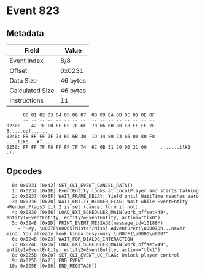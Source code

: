 # Event 823

## Metadata

| Field           | Value    |
|-----------------|----------|
| Event Index     | 8/8      |
| Offset          | 0x0231   |
| Data Size       | 46 bytes |
| Calculated Size | 46 bytes |
| Instructions    | 11       |

```
      00 01 02 03 04 05 06 07  08 09 0A 0B 0C 0D 0E 0F
      -- -- -- -- -- -- -- --  -- -- -- -- -- -- -- --
0230:    42 1E F0 FF FF 7F 6F  70 66 00 80 F8 FF FF 7F   B.....opf......
0240: F8 FF FF 7F 74 6C 6B 30  1D 14 80 23 66 00 80 F8  ....tlk0...#f...
0250: FF FF 7F F8 FF FF 7F 74  6C 6B 31 20 00 21 00     .......tlk1 .!. 
```

## Opcodes

```
  0: 0x0231 [0x42] SET_CLI_EVENT_CANCEL_DATA()
  1: 0x0232 [0x1E] EventEntity looks at LocalPlayer and starts talking
  2: 0x0237 [0x6F] WAIT_FRAME_DELAY: Yield until WaitTime reaches zero
  3: 0x0238 [0x70] WAIT_ENTITY_RENDER_FLAG: Wait while EventEntity->Render.Flags3 bit 2 is set (cancel turn if not)
  4: 0x0239 [0x66] LOAD_EXT_SCHEDULER_MAIN(work_offset=49*, entity1=EventEntity, entity2=EventEntity, action="tlk0")
  5: 0x0248 [0x1D] PRINT_EVENT_MESSAGE(message_id=10188*)
    → "Hey, \u007F\u0005[Mister/Miss] Adventurer!\u0007Oh...never mind. You already look kinda busy-wusy.\u007F1\u0000\u0007"
  6: 0x024B [0x23] WAIT_FOR_DIALOG_INTERACTION
  7: 0x024C [0x66] LOAD_EXT_SCHEDULER_MAIN(work_offset=49*, entity1=EventEntity, entity2=EventEntity, action="tlk1")
  8: 0x025B [0x20] SET_CLI_EVENT_UC_FLAG: Unlock player control
  9: 0x025D [0x21] END_EVENT
 10: 0x025E [0x00] END_REQSTACK()
```
